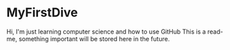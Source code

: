 # MyFirstDive
Hi, I'm just learning computer science and how to use GitHub 
This is a read-me, something important will be stored here in the future.
